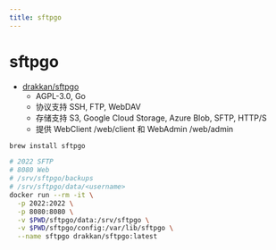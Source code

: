 ```yaml
---
title: sftpgo
---
```


# sftpgo

- [drakkan/sftpgo](https://github.com/drakkan/sftpgo)
  - AGPL-3.0, Go
  - 协议支持 SSH, FTP, WebDAV
  - 存储支持 S3, Google Cloud Storage, Azure Blob, SFTP, HTTP/S
  - 提供 WebClient /web/client 和 WebAdmin /web/admin

```bash
brew install sftpgo

# 2022 SFTP
# 8080 Web
# /srv/sftpgo/backups
# /srv/sftpgo/data/<username>
docker run --rm -it \
  -p 2022:2022 \
  -p 8080:8080 \
  -v $PWD/sftpgo/data:/srv/sftpgo \
  -v $PWD/sftpgo/config:/var/lib/sftpgo \
  --name sftpgo drakkan/sftpgo:latest
```
